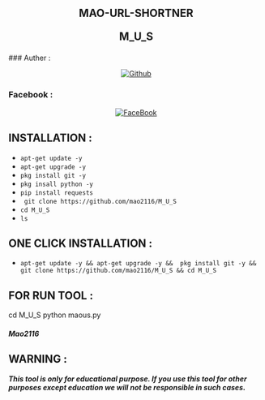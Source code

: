 <h2>
<p align="center" color='#686868ff'>MAO-URL-SHORTNER<p/>
 <p align="center">M_U_S</p>
</h2>
### Auther :
<p align="center">
<a href="https://github.com/mao2116"><img title="Github" src="https://img.shields.io/badge/mao2116-grey?style=for-the-badge&logo=github"></a> </p>

### Facebook :
<p align="center"> 
<a href="https://www.facebook.com/ekramul.hassan.79827"><img title="FaceBook" src="https://img.shields.io/badge/FB-Ekramul Hassan-lightgrey?style=for-the-badge&logo=facebook"></a>
</p>



## INSTALLATION  :

* `apt-get update -y`
* `apt-get upgrade -y`
* `pkg install git -y`
* `pkg insall python -y`
* `pip install requests`
* ` git clone https://github.com/mao2116/M_U_S`
* `cd M_U_S`
* `ls`

## ONE CLICK INSTALLATION :
* `apt-get update -y && apt-get upgrade -y &&  pkg install git -y && git clone https://github.com/mao2116/M_U_S && cd M_U_S `


## FOR RUN TOOL :
cd M_U_S
python maous.py



##### Mao2116

## WARNING : 
***This tool is only for educational purpose. If you use this tool for other purposes except education we will not be responsible in such cases.***

